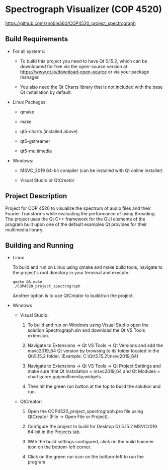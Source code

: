 # Spectrograph Visualizer (COP 4520)
https://github.com/znoble360/COP4520_project_spectrograph

## Build Requirements
<ul>
<li>For all systems:</li>

* To build this project you need to have Qt 5.15.2, which can be downloaded
for free via the open-source version at https://www.qt.io/download-open-source or via your package manager.

* You also need the Qt Charts library that is not included with the base Qt installation by default.

<li>Linux Packages:</li>

* qmake

* make

* qt5-charts (installed above)

* qt5-gstreamer

* qt5-multimedia

<li>Windows:</li>

* MSVC_2019 64-bit compiler (can be installed with Qt online installer)

* Visual Studio or QtCreator

</ul>

## Project Description
Project for COP 4520 to visualize the spectrum of audio files and their Fourier Transforms while evaluating the performance of using threading. The project uses the Qt C++ framework for the GUI elements of the program built upon one of the default examples Qt provides for their multimedia library.

## Building and Running
<ul>
<li>Linux</li>

To build and run on Linux using qmake and make build tools, navigate
to the project's root directory in your terminal and execute:
```console
qmake && make
./COP4520_project_spectrograph
```
Another option is to use QtCreator to build/run the project.


<li>Windows</li>

<ul>
<li>Visual Studio:</li>

1. To build and run on Windows using Visual Studio open the solution Spectrograph.sln and download the Qt VS Tools extension. 

2. Navigate to Extensions -> Qt VS Tools -> Qt Versions
and add the msvc2019_64 Qt version by browsing to its folder located in the Qt\5.15.2 folder.
(Example: C:\Qt\5.15.2\msvc2019_64)

3. Navigate to Extensions -> Qt VS Tools -> Qt Project Settings
and make sure that Qt Installation = msvc2019_64 and Qt Modules = charts;core;gui;multimedia;widgets

4. Then hit the green run button at the top to build the solution and run.

<li>QtCreator:</li>

1. Open the COP4520_project_spectrograph.pro file using QtCreator (File -> 
Open File or Project).

2. Configure the project to build for Desktop Qt 5.15.2 MSVC2019 64-bit in the Projects tab.

3. With the build settings configured, click on the build hammer icon on the
bottom-left corner.

4. Click on the green run icon on the bottom-left to run the program.
</ul>
</ul>